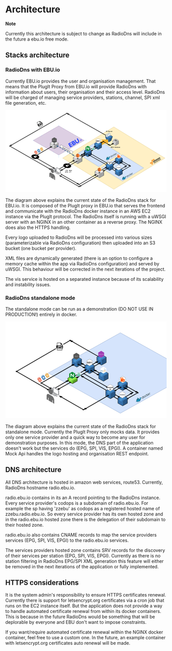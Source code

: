 # Architecture
**Note**

Currently this architecture is subject to change as RadioDns will include in the future a ebu.io free mode.

## Stacks architecture
### RadioDns with EBU.io
Currently EBU.io provides the user and organisation management. That means that the PlugIt Proxy from EBU.io will provide
RadioDns with information about users, their organisation and their access level. RadioDns will be charged of managing
service providers, stations, channel, SPI xml file generation, etc.

![architecture_ebu.io.png](/docs/images/architecture_ebu.io.png)

The diagram above explains the current state of the RadioDns stack for EBU.io. It is composed of the PlugIt proxy in EBU.io that
serves the frontend and communicate with the RadioDns docker instance in an AWS EC2 instance via the PlugIt protocol.
The RadioDns itself is running with a uWSGI server with an NGINX in an other container as a reverse proxy. The NGINX
does also the HTTPS handling. 

Every logo uploaded to RadioDns will be processed into various sizes (parameterizable via RadioDns configuration) then
uploaded into an S3 bucket (one bucket per provider).

XML files are dynamically generated (there is an option to configure a memory cache within the app via RadioDns configuration)
and served by uWSGI. This behaviour will be corrected in the next iterations of the project.

The vis service is hosted on a separated instance because of its scalability and instability issues.

### RadioDns standalone mode
The standalone mode can be run as a demonstration (DO NOT USE IN PRODUCTION!) entirely in docker. 

![architecture_ebu.io.png](/docs/images/architecture_standalone.png)

The diagram above explains the current state of the RadioDns stack for standalone mode. Currently the PlugIt Proxy
only mocks data. It provides only one service provider and a quick way to become any user for demonstration purposes.
In this mode, the DNS part of the application doesn't work but the services do (EPG, SPI, VIS, EPGI). A container named
Mock Api handles the logo hosting and organisation REST endpoint.

## DNS architecture
All DNS architecture is hosted in amazon web services, route53.
Currently, RadioDns hostname radio.ebu.io.

radio.ebu.io contains in its an A record pointing to the RadioDns instance. Every service provider's codops is a
subdomain of radio.ebu.io. For example the sp having 'zzebu' as codops as a registered hosted name of zzebu.radio.ebu.io.
So every service provider has its own hosted zone and in the radio.ebu.io hosted zone there is the delegation of their
subdomain to their hosted zone.

radio.ebu.io also contains CNAME records to map the service providers services (EPG, SPI, VIS, EPGI) to the radio.ebu.io
services. 

The services providers hosted zone contains SRV records for the discovery of their services per station (EPG, SPI, VIS, EPGI).
Currently as there is no station filtering in RadioDns EPG/SPI XML generation this feature will either be removed in the
next iterations of the application or fully implemented.

## HTTPS considerations
It is the system admin's responsibility to ensure HTTPS certificates renewal. Currently
there is support for letsencrypt.org certificates via a cron job that runs on the EC2 instance itself. But the application
does not provide a way to handle automated certificate renewal from within its docker containers. This is because
in the future RadioDns would be something that will be deplorable by everyone and EBU don't want to impose constraints.

If you want/require automated certificate renewal within the NGINX docker container, feel free to use a custom one.
In the future, an example container with letsencrypt.org certificates auto renewal will be made.
